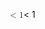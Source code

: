 <span class="katex"><span class="katex-mathml"><math xmlns="http://www.w3.org/1998/Math/MathML"><semantics><mrow><mo>&lt;</mo><mn>1</mn></mrow><annotation encoding="application/x-tex">&lt;1</annotation></semantics></math></span><span class="katex-html" aria-hidden="true"><span class="base"><span class="strut" style="height:0.5782em;vertical-align:-0.0391em;"></span><span class="mrel">&lt;</span><span class="mspace" style="margin-right:0.2777777777777778em;"></span></span><span class="base"><span class="strut" style="height:0.64444em;vertical-align:0em;"></span><span class="mord">1</span></span></span></span>